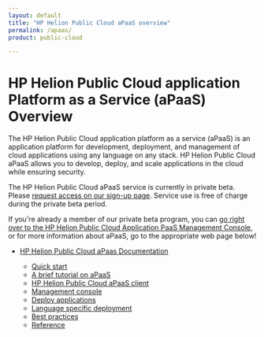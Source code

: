 ```yaml
---
layout: default
title: "HP Helion Public Cloud aPaaS overview"
permalink: /apaas/
product: public-cloud 

---
```

<!--PUBLISHED-->
# HP Helion Public Cloud application Platform as a Service (aPaaS) Overview

The HP Helion Public Cloud application platform as a service (aPaaS) is an application platform for development, deployment, and management of cloud applications using any language on any stack. HP Helion Public Cloud aPaaS allows you to develop, deploy, and scale applications in the cloud while ensuring security. 

The HP Helion Public Cloud aPaaS service is currently in private beta.  Please [request access on our sign-up page](https://apaas.hpcloud.com/shared/free-private-beta/signup).  Service use is free of charge during the private beta period.

If you're already a member of our private beta program, you can [go right over to the HP Helion Public Cloud Application PaaS Management Console](https://api.shared.apaas.hpcloudsvc.com/), or for more information about aPaaS, go to the appropriate web page below!

* [HP Helion Public Cloud aPaas Documentation](https://apaas-docs.hpcloud.com)

    * [Quick start](https://apaas-docs.hpcloud.com/quick-start/index.html)
    * [A brief tutorial on aPaaS](https://apaas-docs.hpcloud.com/tutorial.html)
    * [HP Helion Public Cloud aPaaS client](https://apaas-docs.hpcloud.com/client/index.html)
    * [Management console](https://apaas-docs.hpcloud.com/console/index.html)
    * [Deploy applications](https://apaas-docs.hpcloud.com/index.html#deploy-applications)
    * [Language specific deployment](https://apaas-docs.hpcloud.com/index.html#language-specific-deployment)
    * [Best practices](https://apaas-docs.hpcloud.com/index.html#best-practices)
    * [Reference](https://apaas-docs.hpcloud.com/index.html#reference)

<!--**Note**: HP Helion Public Cloud aPaaS uses the [Stackat0 application framework](http://docs.stackat0.com) for creating a multi-language, secure and private Platform-as-a-Service (PaaS).-->
